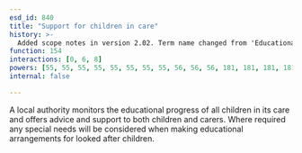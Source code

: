 ```yaml
---
esd_id: 840
title: "Support for children in care"
history: >-
  Added scope notes in version 2.02. Term name changed from 'Educational support for looked after children' to 'Children and young people - advice and support for children in care' in version 3.00. Name changed to 'Support for children in care' in version 4.00.
function: 154
interactions: [0, 6, 8]
powers: [55, 55, 55, 55, 55, 55, 55, 55, 56, 56, 56, 181, 181, 181, 181, 181, 181, 181, 181, 181, 181, 181, 181, 181, 181, 181, 826, 826, 826, 826, 826, 1140, 1140, 1984, 1984, 1984, 1984, 1984, 1984, 1984, 1988, 1988, 1989, 1989, 1990, 1991, 1992, 1992, 1993, 1993, 1994, 1994, 1995, 1996, 1996, 1998, 1998, 1998, 1998, 1999, 1999, 2001, 2001, 2001, 2003, 2003, 2004, 2004, 2004, 2005, 2006, 2006, 2007, 2007, 2008, 2010, 2010, 2010, 2010, 2011, 2011, 2012, 2012, 2015, 2015, 2018, 2018, 2019, 2019, 2528, 2528, 2529, 2529, 2561, 2561, 2824, 2824, 3104, 3104, 3108, 3108, 3109]
internal: false

---
```


A local authority monitors the educational progress of all children in its care and offers advice and support to both children and carers. Where required any special needs will be considered when making educational arrangements for looked after children.


